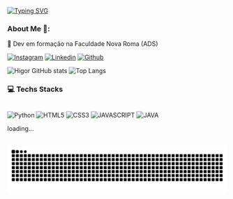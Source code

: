 [![Typing SVG](https://readme-typing-svg.demolab.com?font=Fira+Code&pause=1000&color=763BF7&width=435&lines=Hello+World%2C+I+am+Higor+%F0%9F%91%8B)](https://git.io/typing-svg)

### About Me 🚀:
<p>🧠 Dev em formação na Faculdade Nova Roma (ADS)<p>

[![Instagram](https://img.shields.io/badge/Instagram-E4405F?style=for-the-badge&logo=instagram&logoColor=white)](https://www.instagram.com/higor._06/)
[![Linkedin](https://img.shields.io/badge/LinkedIn-0077B5?style=for-the-badge&logo=linkedin&logoColor=white)](https://www.linkedin.com/in/higor-santana-817a102b7/)
[![Github](https://img.shields.io/badge/GitHub-100000?style=for-the-badge&logo=github&logoColor=white)](https://github.com/HigorHSdev)

![Higor GitHub stats](https://github-readme-stats.vercel.app/api?username=HigorHSdev&show_icons=true&theme=dracula)
![Top Langs](https://github-readme-stats.vercel.app/api/top-langs/?username=HigorHSdev&show_progress=true_icons=true&theme=dracula)

### 💻 Techs Stacks

<div style = "display: inline_block"></br>
  
<img align="center" alt="Python" src = "https://img.shields.io/badge/Python-3776AB?style=for-the-badge&logo=python&logoColor=white">
<img align="center" alt="HTML5" src = "https://img.shields.io/badge/HTML5-E34F26?style=for-the-badge&logo=html5&logoColor=white">
<img align="center" alt="CSS3" src = "https://img.shields.io/badge/CSS3-1572B6?style=for-the-badge&logo=css3&logoColor=white">
<img align="center" alt="JAVASCRIPT" src = "https://img.shields.io/badge/JavaScript-F7DF1E?style=for-the-badge&logo=javascript&logoColor=black">
<img align="center" alt="JAVA" src = "https://img.shields.io/badge/Java-ED8B00?style=for-the-badge&logo=openjdk&logoColor=white">

<p>loading...</p>

</div>
</br>
<picture>
  <source media="(prefers-color-scheme: dark)" srcset="https://raw.githubusercontent.com/HigorHSdev/HigorHSdev/output/github-contribution-grid-snake-dark.svg">
  <source media="(prefers-color-scheme: light)" srcset="https://raw.githubusercontent.com/HigorHSdev/HigorHSdev/output/github-contribution-grid-snake.svg">
  <img alt="github contribution grid snake animation" src="https://raw.githubusercontent.com/HigorHSdev/HigorHSdev/output/github-contribution-grid-snake.svg">
</picture>
